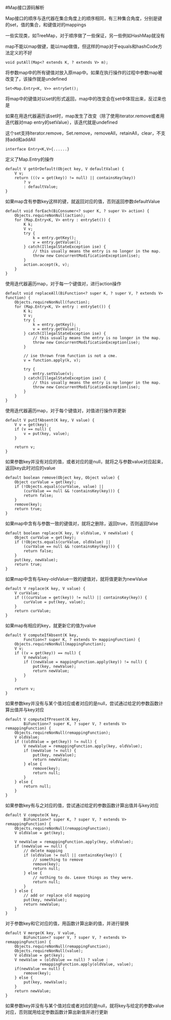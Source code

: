 #Map接口源码解析

Map接口的顺序与迭代器在集合角度上的顺序相同，有三种集合角度，分别是键的set，值的集合，和键值对的mappings

一些实现类，如TreeMap，对于顺序做了一些保证，另一些例如HashMap就没有

map不能以map做键，能以map做值，但这样的map对于equals和hashCode方法定义的不好

    void putAll(Map<? extends K, ? extends V> m);
将参数map中的所有键值对放入原map中。如果在执行操作的过程中参数map被改变了，该操作就是undefined

    Set<Map.Entry<K, V>> entrySet();
将map中的键值对以set的形式返回，map中的改变会在set中体现出来，反过来也是

如果在用迭代器遍历该set时，map发生了改变（除了使用iterator.remove或者用迭代器对map entry的setValue），该迭代就是undefined

这个set支持Iterator.remove，Set.remove，removeAll，retainAll，clear，不支持add和addAll

    interface Entry<K,V>{......}
定义了Map.Entry的操作

    default V getOrDefault(Object key, V defaultValue) {
        V v;
        return (((v = get(key)) != null) || containsKey(key))
            ? v
            : defaultValue;
    }
如果map含有参数key这样的键，就返回对应的值，否则返回参数defaultValue

    default void forEach(BiConsumer<? super K, ? super V> action) {
        Objects.requireNonNull(action);
        for (Map.Entry<K, V> entry : entrySet()) {
            K k;
            V v;
            try {
                k = entry.getKey();
                v = entry.getValue();
            } catch(IllegalStateException ise) {
                // this usually means the entry is no longer in the map.
                throw new ConcurrentModificationException(ise);
            }
            action.accept(k, v);
        }
    }
使用迭代器遍历map，对于每一个键值对，进行action操作

    default void replaceAll(BiFunction<? super K, ? super V, ? extends V> function) {
        Objects.requireNonNull(function);
        for (Map.Entry<K, V> entry : entrySet()) {
            K k;
            V v;
            try {
                k = entry.getKey();
                v = entry.getValue();
            } catch(IllegalStateException ise) {
                // this usually means the entry is no longer in the map.
                throw new ConcurrentModificationException(ise);
            }

            // ise thrown from function is not a cme.
            v = function.apply(k, v);

            try {
                entry.setValue(v);
            } catch(IllegalStateException ise) {
                // this usually means the entry is no longer in the map.
                throw new ConcurrentModificationException(ise);
            }
        }
    }
使用迭代器遍历map，对于每个键值对，对值进行操作并更新

    default V putIfAbsent(K key, V value) {
        V v = get(key);
        if (v == null) {
            v = put(key, value);
        }

        return v;
    }
如果参数key并没有对应的值，或者对应的是null，就将之与参数value对应起来，返回key此时对应的value

    default boolean remove(Object key, Object value) {
        Object curValue = get(key);
        if (!Objects.equals(curValue, value) ||
            (curValue == null && !containsKey(key))) {
            return false;
        }
        remove(key);
        return true;
    }
如果map中含有与参数一致的键值对，就将之删除，返回true，否则返回false

    default boolean replace(K key, V oldValue, V newValue) {
        Object curValue = get(key);
        if (!Objects.equals(curValue, oldValue) ||
            (curValue == null && !containsKey(key))) {
            return false;
        }
        put(key, newValue);
        return true;
    }
如果map中含有与key-oldValue一致的键值对，就将值更新为newValue

    default V replace(K key, V value) {
        V curValue;
        if (((curValue = get(key)) != null) || containsKey(key)) {
            curValue = put(key, value);
        }
        return curValue;
    }
如果map有相应的key，就更新它的值为value

    default V computeIfAbsent(K key,
            Function<? super K, ? extends V> mappingFunction) {
        Objects.requireNonNull(mappingFunction);
        V v;
        if ((v = get(key)) == null) {
            V newValue;
            if ((newValue = mappingFunction.apply(key)) != null) {
                put(key, newValue);
                return newValue;
            }
        }

        return v;
    }
如果参数key并没有与某个值对应或者对应的是null，尝试通过给定的参数函数计算出值并与key对应

    default V computeIfPresent(K key,
            BiFunction<? super K, ? super V, ? extends V> remappingFunction) {
        Objects.requireNonNull(remappingFunction);
        V oldValue;
        if ((oldValue = get(key)) != null) {
            V newValue = remappingFunction.apply(key, oldValue);
            if (newValue != null) {
                put(key, newValue);
                return newValue;
            } else {
                remove(key);
                return null;
            }
        } else {
            return null;
        }
    }
如果参数key有与之对应的值，尝试通过给定的参数函数计算出值并与key对应

    default V compute(K key,
            BiFunction<? super K, ? super V, ? extends V> remappingFunction) {
        Objects.requireNonNull(remappingFunction);
        V oldValue = get(key);

        V newValue = remappingFunction.apply(key, oldValue);
        if (newValue == null) {
            // delete mapping
            if (oldValue != null || containsKey(key)) {
                // something to remove
                remove(key);
                return null;
            } else {
                // nothing to do. Leave things as they were.
                return null;
            }
        } else {
            // add or replace old mapping
            put(key, newValue);
            return newValue;
        }
    }
对于参数key和它对应的值，用函数计算出新的值，并进行替换

    default V merge(K key, V value,
            BiFunction<? super V, ? super V, ? extends V> remappingFunction) {
        Objects.requireNonNull(remappingFunction);
        Objects.requireNonNull(value);
        V oldValue = get(key);
        V newValue = (oldValue == null) ? value :
                   remappingFunction.apply(oldValue, value);
        if(newValue == null) {
            remove(key);
        } else {
            put(key, newValue);
        }
        return newValue;
    }
如果参数key并没有与某个值对应或者对应的是null，就将key与给定的参数value对应，否则就用给定参数函数计算出新值并进行更新
